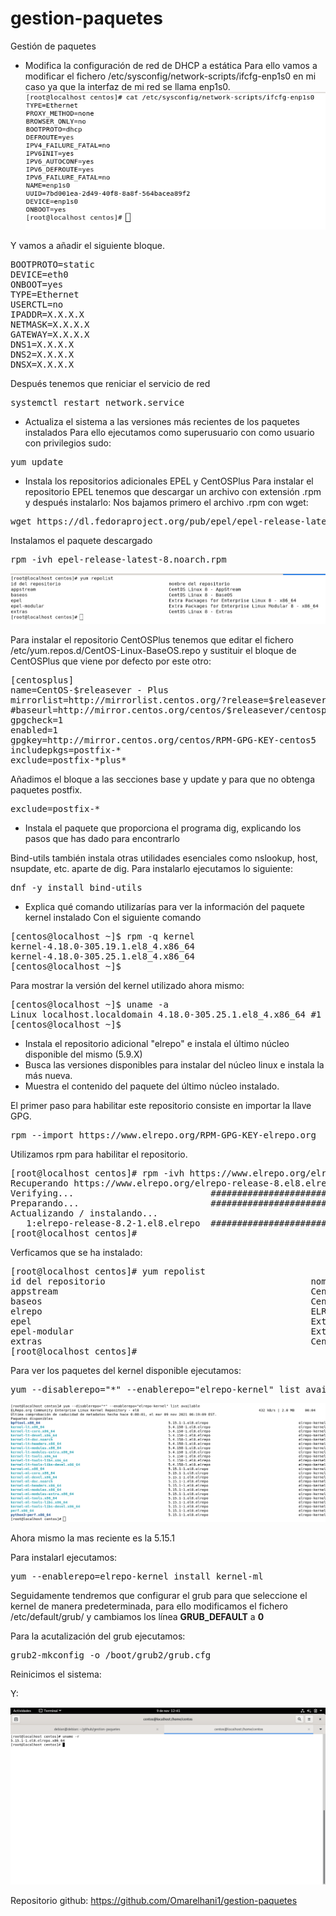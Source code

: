 # gestion-paquetes
Gestión de paquetes

* Modifica la configuración de red de DHCP a estática
Para ello vamos a modificar el fichero /etc/sysconfig/network-scripts/ifcfg-enp1s0 en mi caso ya que la interfaz de mi red se llama enp1s0.
![conf_red](/images/conf_red.png)

Y vamos a añadir el siguiente bloque.
<pre>BOOTPROTO=static
DEVICE=eth0
ONBOOT=yes
TYPE=Ethernet
USERCTL=no
IPADDR=X.X.X.X
NETMASK=X.X.X.X
GATEWAY=X.X.X.X
DNS1=X.X.X.X
DNS2=X.X.X.X
DNSX=X.X.X.X</pre>

Después tenemos que reniciar el servicio de red
<pre>systemctl restart network.service</pre>

* Actualiza el sistema a las versiones más recientes de los paquetes instalados
Para ello ejecutamos como superusuario con como usuario con privilegios sudo:
<pre>yum update</pre>
* Instala los repositorios adicionales EPEL y CentOSPlus
Para instalar el repositorio EPEL tenemos que descargar un archivo con extensión .rpm y después instalarlo:
Nos bajamos primero el archivo .rpm con wget:
<pre>wget https://dl.fedoraproject.org/pub/epel/epel-release-latest-8.noarch.rpm</pre>
Instalamos el paquete descargado
<pre>rpm -ivh epel-release-latest-8.noarch.rpm</pre>

![yumprepolist](/images/yumrepolist.png)

Para instalar el repositorio CentOSPlus tenemos que editar el fichero /etc/yum.repos.d/CentOS-Linux-BaseOS.repo  y sustituir el bloque de CentOSPlus que viene por defecto por este otro:

<pre>[centosplus]
name=CentOS-$releasever - Plus
mirrorlist=http://mirrorlist.centos.org/?release=$releasever&arch=$basearch&repo=centosplus
#baseurl=http://mirror.centos.org/centos/$releasever/centosplus/$basearch/
gpgcheck=1
enabled=1
gpgkey=http://mirror.centos.org/centos/RPM-GPG-KEY-centos5
includepkgs=postfix-*
exclude=postfix-*plus*
</pre>

Añadimos el bloque a las secciones base y update y para que no obtenga paquetes postfix.

<pre>exclude=postfix-*</pre>


* Instala el paquete que proporciona el programa dig, explicando los pasos que has dado para encontrarlo

Bind-utils también instala otras utilidades esenciales como nslookup, host, nsupdate, etc. aparte de dig.
Para instalarlo ejecutamos lo siguiente:
<pre>dnf -y install bind-utils</pre>

* Explica qué comando utilizarías para ver la información del paquete kernel instalado
Con el siguiente comando
<pre>[centos@localhost ~]$ rpm -q kernel
kernel-4.18.0-305.19.1.el8_4.x86_64
kernel-4.18.0-305.25.1.el8_4.x86_64
[centos@localhost ~]$ </pre>
Para mostrar la versión del kernel utilizado ahora mismo:
<pre>[centos@localhost ~]$ uname -a
Linux localhost.localdomain 4.18.0-305.25.1.el8_4.x86_64 #1 SMP Wed Nov 3 10:29:07 UTC 2021 x86_64 x86_64 x86_64 GNU/Linux
[centos@localhost ~]$</pre> 
* Instala el repositorio adicional "elrepo" e instala el último núcleo disponible del mismo (5.9.X)
* Busca las versiones disponibles para instalar del núcleo linux e instala la más nueva.
* Muestra el contenido del paquete del último núcleo instalado.

El primer paso para habilitar este repositorio consiste en importar la llave GPG.
<pre>rpm --import https://www.elrepo.org/RPM-GPG-KEY-elrepo.org</pre>
Utilizamos rpm para habilitar el repositorio.
<pre>[root@localhost centos]# rpm -ivh https://www.elrepo.org/elrepo-release-8.el8.elrepo.noarch.rpm
Recuperando https://www.elrepo.org/elrepo-release-8.el8.elrepo.noarch.rpm
Verifying...                          ################################# [100%]
Preparando...                         ################################# [100%]
Actualizando / instalando...
   1:elrepo-release-8.2-1.el8.elrepo  ################################# [100%]
[root@localhost centos]# 
</pre>
Verficamos que se ha instalado:
<pre>[root@localhost centos]# yum repolist
id del repositorio                                       nombre del repositorio
appstream                                                CentOS Linux 8 - AppStream
baseos                                                   CentOS Linux 8 - BaseOS
elrepo                                                   ELRepo.org Community Enterprise Linux Repository - el8
epel                                                     Extra Packages for Enterprise Linux 8 - x86_64
epel-modular                                             Extra Packages for Enterprise Linux Modular 8 - x86_64
extras                                                   CentOS Linux 8 - Extras
[root@localhost centos]#</pre> 
Para ver los paquetes del kernel disponible ejecutamos:
<pre>yum --disablerepo="*" --enablerepo="elrepo-kernel" list available</pre>

![kernel](/images/kernel.png)

Ahora mismo la mas reciente es la 5.15.1

Para instalarl ejecutamos:

<pre>yum --enablerepo=elrepo-kernel install kernel-ml</pre>

Seguidamente tendremos que configurar el grub para que seleccione el kernel de manera predeterminada, para ello modificamos el fichero /etc/default/grub/ y cambiamos los línea **GRUB_DEFAULT** a **0**

Para la acutalización del grub ejecutamos:
<pre>grub2-mkconfig -o /boot/grub2/grub.cfg</pre>

Reinicimos el sistema:

Y:

![kernelnuevo](/images/kernelnuevo.png)

Repositorio github: https://github.com/Omarelhani1/gestion-paquetes